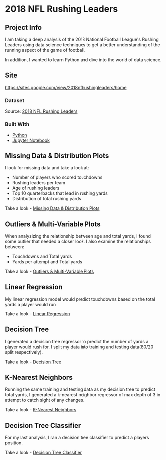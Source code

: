 # 2018 NFL Rushing Leaders

## Project Info

I am taking a deep analysis of the 2018 National Football League's Rushing Leaders using data science techniques to get a better understanding of the running aspect of the game of football. 

In addition, I wanted to learn Python and dive into the world of data science.

## Site
https://sites.google.com/view/2018nflrushingleaders/home

### Dataset
Source: [2018 NFL Rushing Leaders](https://www.pro-football-reference.com/years/2018/rushing.htm)

### Built With
- [Python](https://www.python.org/)
- [Jupyter Notebook](https://jupyter.org/)

## Missing Data & Distribution Plots

I look for missing data and take a look at:

- Number of players who scored touchdowns
- Rushing leaders per team
- Age of rushing leaders
- Top 10 quarterbacks that lead in rushing yards
- Distribution of total rushing yards

Take a look - [Missing Data & Distribution Plots](https://github.com/jrosario22/2018NFLRushingLeaders/blob/master/MissingDataDistributionPlots.ipynb)

## Outliers & Multi-Variable Plots

When analysizing the relationship between age and total yards, I found some outlier that needed a closer look. I also examine the relationships between:

- Touchdowns and Total yards
- Yards per attempt and Total yards

Take a look - [Outliers & Multi-Variable Plots](https://github.com/jrosario22/2018NFLRushingLeaders/blob/master/OutliersMultiVariablePlots.ipynb)

## Linear Regression

My linear regression model would predict touchdowns based on the total yards a player would run

Take a look - [Linear Regression](https://github.com/jrosario22/2018NFLRushingLeaders/blob/master/LinearRegression.ipynb)

## Decision Tree

I generated a decision tree regressor to predict the number of yards a player would rush for. I split my data into training and testing data(80/20 split respectively).

Take a look - [Decision Tree](https://github.com/jrosario22/2018NFLRushingLeaders/blob/master/LinearRegression.ipynb)

## K-Nearest Neighbors

Running the same training and testing data as my decision tree to predict total yards, I generated a k-nearest neighbor regressor of max depth of 3 in attempt to catch sight of any changes.

Take a look - [K-Nearest Neighbors](https://github.com/jrosario22/2018NFLRushingLeaders/blob/master/K-NearestNeighbors.ipynb)

## Decision Tree Classifier

For my last analysis, I ran a decision tree classifier to predict a players position.

Take a look - [Decision Tree Classifier](https://github.com/jrosario22/2018NFLRushingLeaders/blob/master/DecisionTreeClassifier.ipynb)
